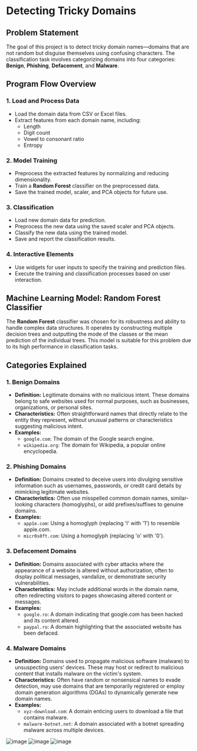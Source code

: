 # Detecting Tricky Domains

## Problem Statement

The goal of this project is to detect tricky domain names—domains that are not random but disguise themselves using confusing characters. The classification task involves categorizing domains into four categories: **Benign**, **Phishing**, **Defacement**, and **Malware**.

## Program Flow Overview

### 1. Load and Process Data
- Load the domain data from CSV or Excel files.
- Extract features from each domain name, including:
  - Length
  - Digit count
  - Vowel to consonant ratio
  - Entropy

### 2. Model Training
- Preprocess the extracted features by normalizing and reducing dimensionality.
- Train a **Random Forest** classifier on the preprocessed data.
- Save the trained model, scaler, and PCA objects for future use.

### 3. Classification
- Load new domain data for prediction.
- Preprocess the new data using the saved scaler and PCA objects.
- Classify the new data using the trained model.
- Save and report the classification results.

### 4. Interactive Elements
- Use widgets for user inputs to specify the training and prediction files.
- Execute the training and classification processes based on user interaction.

## Machine Learning Model: Random Forest Classifier

The **Random Forest** classifier was chosen for its robustness and ability to handle complex data structures. It operates by constructing multiple decision trees and outputting the mode of the classes or the mean prediction of the individual trees. This model is suitable for this problem due to its high performance in classification tasks.

## Categories Explained

### 1. Benign Domains
- **Definition:** Legitimate domains with no malicious intent. These domains belong to safe websites used for normal purposes, such as businesses, organizations, or personal sites.
- **Characteristics:** Often straightforward names that directly relate to the entity they represent, without unusual patterns or characteristics suggesting malicious intent.
- **Examples:**
  - `google.com`: The domain of the Google search engine.
  - `wikipedia.org`: The domain for Wikipedia, a popular online encyclopedia.

### 2. Phishing Domains
- **Definition:** Domains created to deceive users into divulging sensitive information such as usernames, passwords, or credit card details by mimicking legitimate websites.
- **Characteristics:** Often use misspelled common domain names, similar-looking characters (homoglyphs), or add prefixes/suffixes to genuine domains.
- **Examples:**
  - `app1e.com`: Using a homoglyph (replacing 'l' with '1') to resemble apple.com.
  - `micr0s0ft.com`: Using a homoglyph (replacing 'o' with '0').

### 3. Defacement Domains
- **Definition:** Domains associated with cyber attacks where the appearance of a website is altered without authorization, often to display political messages, vandalize, or demonstrate security vulnerabilities.
- **Characteristics:** May include additional words in the domain name, often redirecting visitors to pages showcasing altered content or messages.
- **Examples:**
  - `google.ro`: A domain indicating that google.com has been hacked and its content altered.
  - `paypal.ro`: A domain highlighting that the associated website has been defaced.

### 4. Malware Domains
- **Definition:** Domains used to propagate malicious software (malware) to unsuspecting users' devices. These may host or redirect to malicious content that installs malware on the victim's system.
- **Characteristics:** Often have random or nonsensical names to evade detection, may use domains that are temporarily registered or employ domain generation algorithms (DGAs) to dynamically generate new domain names.
- **Examples:**
  - `xyz-download.com`: A domain enticing users to download a file that contains malware.
  - `malware-botnet.net`: A domain associated with a botnet spreading malware across multiple devices.

![image](https://github.com/user-attachments/assets/0e51ad04-49b8-4fa7-8f65-795bd27443a5)
![image](https://github.com/user-attachments/assets/6fd98693-f156-4aec-9e21-b56f6aa71008)
![image](https://github.com/user-attachments/assets/cb25455e-35f7-4b76-a76e-1aa4196cecc2)



